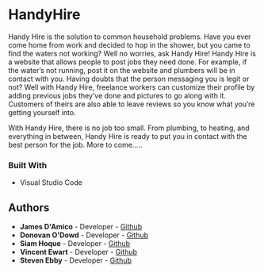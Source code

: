 # HandyHire
Handy Hire is the solution to common household problems. Have you ever come home from work and decided to hop in the shower, but you came to find the waters not working? Well no worries, ask Handy Hire! Handy Hire is a website that allows people to post jobs they need done. For example, if the water’s not running, post it on the website and plumbers will be in contact with you. Having doubts that the person messaging you is legit or not? Well with Handy Hire, freelance workers can customize their profile by adding previous jobs they’ve done and pictures to go along with it. Customers of theirs are also able to leave reviews so you know what you’re getting yourself into. 

With Handy Hire, there is no job too small. From plumbing, to heating, and everything in between, Handy Hire is ready to put you in contact with the best person for the job. 
More to come…..

### Built With
- Visual Studio Code

## Authors
- **James D'Amico** - Developer - [Github](https://github.com/JamesDamico)
- **Donovan O'Dowd** - Developer - [Github](https://github.com/Donovan-27)
- **Siam Hoque** - Developer - [Github](https://github.com/Siamuel1)
- **Vincent Ewart** - Developer - [Github](https://github.com/JamesDamico)
- **Steven Ebby** - Developer - [Github](https://github.com/ebbys10)

